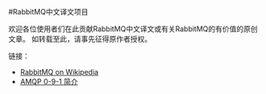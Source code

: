 #RabbitMQ中文译文项目

欢迎各位使用者们在此贡献RabbitMQ中文译文或有关RabbitMQ的有价值的原创文章。
如转载至此，请事先征得原作者授权。

链接：

 - [RabbitMQ on Wikipedia](http://zh.wikipedia.org/wiki/RabbitMQ) 
 - [AMQP 0-9-1 简介](./amqp091.md)
